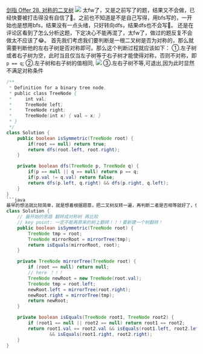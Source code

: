 [剑指 Offer 28. 对称的二叉树](https://leetcode-cn.com/problems/dui-cheng-de-er-cha-shu-lcof/)
![](https://img2022.cnblogs.com/blog/2272548/202201/2272548-20220121221902352-696949350.png)
太fw了，又是之前写了的题，结果又不会做，已经快要被打击得没有自信了🤣。之前也不知道是不是自己写得，用bfs写的，一开始也是想用bfs，结果没有一点头绪，只好转向dfs，结果dfs也不会写🤣。
还是在评论区看到了怎么分析这题，下定决心不能再混了，太fw了，做过的题反复不会做太不应该了😂。
首先我们考虑我们要判断是一根二叉树是否为对称的，那么就需要判断他的左右子树是否对称即可。那么这个判断过程就应该如下：
①.左子树或者右子树为空，此时当且仅当左子树等于右子树才能使得对称，否则不对称，即`p == q`;
②.左子树和右子树的值相同,
![](https://img2022.cnblogs.com/blog/2272548/202201/2272548-20220121222544154-2032312759.png)
③.左右子树不等,可退出,因为此时显然不满足对称条件
```java
/**
 * Definition for a binary tree node.
 * public class TreeNode {
 *     int val;
 *     TreeNode left;
 *     TreeNode right;
 *     TreeNode(int x) { val = x; }
 * }
 */
class Solution {
    public boolean isSymmetric(TreeNode root) {
        if(root == null) return true;
        return dfs(root.left, root.right);
    }

    private boolean dfs(TreeNode p, TreeNode q) {
        if(p == null || q == null) return p == q;
        if(p.val != q.val) return false;
        return dfs(p.left, q.right) && dfs(p.right, q.left);
    }
}
​```java
最早的想法就比较简单，就是想着根据题意，把二叉树反转一遍，再判断二者是否相等就好了，但是一定要注意，不能在原来的树上翻转，一定一定要新建过树，代码如下：
class Solution {
    // 最开始的思路 翻转成对称树 再比较
    // key point: 一定不能再原来的树上翻转！！！要新建一个树翻转！
    public boolean isSymmetric(TreeNode root) {
        TreeNode tmp = root;
        TreeNode mirrorRoot = mirrorTree(tmp);
        return isEquals(mirrorRoot, root);
    }

    private TreeNode mirrorTree(TreeNode root) {
        if (root == null) return null;
        // here ！！！
        TreeNode newRoot = new TreeNode(root.val);
        TreeNode tmp = root.left;
        newRoot.left = mirrorTree(root.right);
        newRoot.right = mirrorTree(tmp);
        return newRoot;
    }

    private boolean isEquals(TreeNode root1, TreeNode root2) {
        if (root1 == null || root2 == null) return root1 == root2;
        return root1.val == root2.val && isEquals(root1.left, root2.left)
                && isEquals(root1.right, root2.right);
    }
}
```
